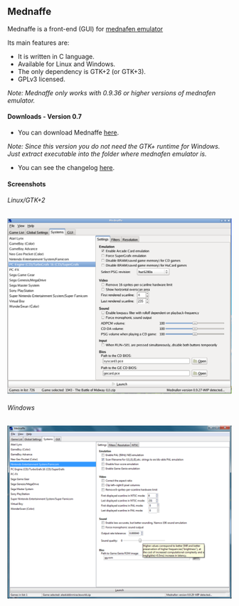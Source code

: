 ## Mednaffe
Mednaffe is a front-end (GUI) for [mednafen emulator](http://mednafen.sourceforge.net "mednafen emulator")

Its main features are:

 * It is written in C language.
 * Available for Linux and Windows.
 * The only dependency is GTK+2 (or GTK+3).
 * GPLv3 licensed.

*Note: Mednaffe only works with 0.9.36 or higher versions of mednafen emulator.*

#### Downloads - Version 0.7
 * You can download Mednaffe [here](https://sites.google.com/site/amatcoder/mednaffe/downloads/ "Downloads").

*Note: Since this version you do _not_ need the GTK+ runtime for Windows. Just extract executable into the folder where mednafen emulator is.*

 * You can see the changelog [here](https://github.com/AmatCoder/mednaffe/blob/master/ChangeLog "ChangeLog").

#### Screenshots

###### Linux/GTK+2

![Mednaffe on Linux/GTK+2](https://github.com/AmatCoder/mednaffe/blob/wiki/screenshot_0830121713.png "Mednaffe on Linux/GTK+2")

###### Windows

![Mednaffe on Windows 7](https://github.com/AmatCoder/mednaffe/blob/wiki/screen_29_8_2013.png "Mednaffe on Windows 7")

